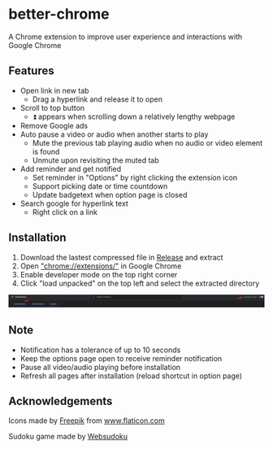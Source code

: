 # better-chrome

A Chrome extension to improve user experience and interactions with Google Chrome

[//]: # "Visit [my website](https://bgdanny.github.io/extension) for demonstration"

## Features

- Open link in new tab 
    - Drag a hyperlink and release it to open
- Scroll to top button
    - ⏫ appears when scrolling down a relatively lengthy webpage
- Remove Google ads
- Auto pause a video or audio when another starts to play
    - Mute the previous tab playing audio when no audio or video element is found
    - Unmute upon revisiting the muted tab
- Add reminder and get notified
    - Set reminder in "Options" by right clicking the extension icon
    - Support picking date or time countdown
    - Update badgetext when option page is closed
- Search google for hyperlink text
    - Right click on a link

## Installation

1. Download the lastest compressed file in [Release](https://github.com/BGDanny/better-chrome/releases) and extract
2. Open ["chrome://extensions/"](chrome://extensions/) in Google Chrome
3. Enable developer mode on the top right corner
4. Click "load unpacked" on the top left and select the extracted directory

![installation](images/readme1.png)

## Note

- Notification has a tolerance of up to 10 seconds
- Keep the options page open to receive reminder notification
- Pause all video/audio playing before installation
- Refresh all pages after installation (reload shortcut in option page)
## Acknowledgements

<div>Icons made by <a href="https://www.freepik.com" title="Freepik">Freepik</a> from <a href="https://www.flaticon.com/" title="Flaticon">www.flaticon.com</a></div>

Sudoku game made by [Websudoku](https://www.websudoku.com/)

